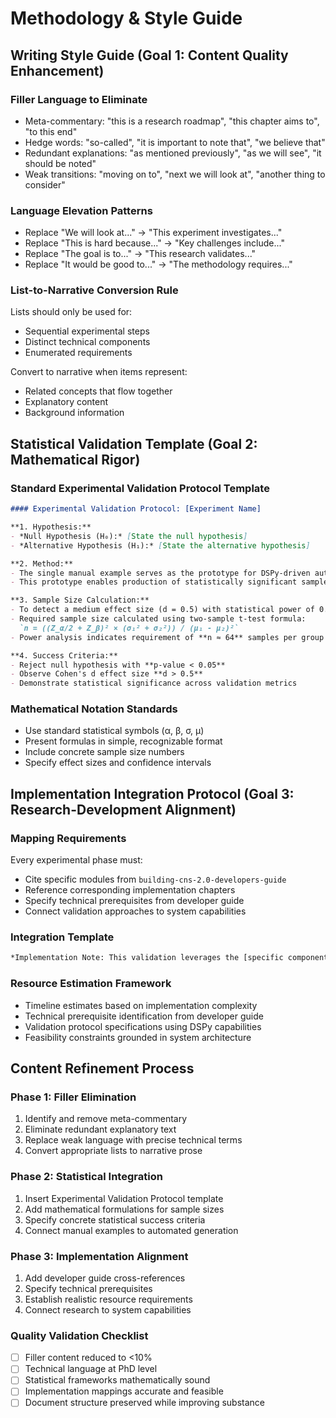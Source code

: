 # Methodology & Style Guide

## Writing Style Guide (Goal 1: Content Quality Enhancement)

### Filler Language to Eliminate
- Meta-commentary: "this is a research roadmap", "this chapter aims to", "to this end"
- Hedge words: "so-called", "it is important to note that", "we believe that"
- Redundant explanations: "as mentioned previously", "as we will see", "it should be noted"
- Weak transitions: "moving on to", "next we will look at", "another thing to consider"

### Language Elevation Patterns
- Replace "We will look at..." → "This experiment investigates..."
- Replace "This is hard because..." → "Key challenges include..."
- Replace "The goal is to..." → "This research validates..."
- Replace "It would be good to..." → "The methodology requires..."

### List-to-Narrative Conversion Rule
Lists should only be used for:
- Sequential experimental steps
- Distinct technical components
- Enumerated requirements

Convert to narrative when items represent:
- Related concepts that flow together
- Explanatory content
- Background information

## Statistical Validation Template (Goal 2: Mathematical Rigor)

### Standard Experimental Validation Protocol Template

```markdown
#### Experimental Validation Protocol: [Experiment Name]

**1. Hypothesis:**
- *Null Hypothesis (H₀):* [State the null hypothesis]
- *Alternative Hypothesis (H₁):* [State the alternative hypothesis]

**2. Method:**
- The single manual example serves as the prototype for DSPy-driven automated generation
- This prototype enables production of statistically significant sample sizes

**3. Sample Size Calculation:**
- To detect a medium effect size (d = 0.5) with statistical power of 0.8 at significance level (α) of 0.05
- Required sample size calculated using two-sample t-test formula:
  `n = ((Z_α/2 + Z_β)² × (σ₁² + σ₂²)) / (μ₁ - μ₂)²`
- Power analysis indicates requirement of **n ≈ 64** samples per group for robust validation

**4. Success Criteria:**
- Reject null hypothesis with **p-value < 0.05**
- Observe Cohen's d effect size **d > 0.5**
- Demonstrate statistical significance across validation metrics
```

### Mathematical Notation Standards
- Use standard statistical symbols (α, β, σ, μ)
- Present formulas in simple, recognizable format
- Include concrete sample size numbers
- Specify effect sizes and confidence intervals

## Implementation Integration Protocol (Goal 3: Research-Development Alignment)

### Mapping Requirements
Every experimental phase must:
- Cite specific modules from `building-cns-2.0-developers-guide`
- Reference corresponding implementation chapters
- Specify technical prerequisites from developer guide
- Connect validation approaches to system capabilities

### Integration Template
```markdown
*Implementation Note: This validation leverages the [specific component] described in Chapter [X] of the developer's guide, requiring [technical prerequisites] and enabling [validation capabilities].*
```

### Resource Estimation Framework
- Timeline estimates based on implementation complexity
- Technical prerequisite identification from developer guide
- Validation protocol specifications using DSPy capabilities
- Feasibility constraints grounded in system architecture

## Content Refinement Process

### Phase 1: Filler Elimination
1. Identify and remove meta-commentary
2. Eliminate redundant explanatory text
3. Replace weak language with precise technical terms
4. Convert appropriate lists to narrative prose

### Phase 2: Statistical Integration
1. Insert Experimental Validation Protocol template
2. Add mathematical formulations for sample sizes
3. Specify concrete statistical success criteria
4. Connect manual examples to automated generation

### Phase 3: Implementation Alignment
1. Add developer guide cross-references
2. Specify technical prerequisites
3. Establish realistic resource requirements
4. Connect research to system capabilities

### Quality Validation Checklist
- [ ] Filler content reduced to <10%
- [ ] Technical language at PhD level
- [ ] Statistical frameworks mathematically sound
- [ ] Implementation mappings accurate and feasible
- [ ] Document structure preserved while improving substance